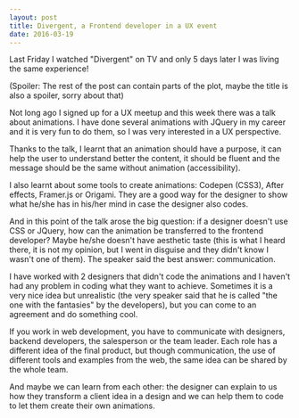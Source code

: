 ```yaml
---
layout: post
title: Divergent, a Frontend developer in a UX event
date: 2016-03-19
---
```


Last Friday I watched "Divergent" on TV and only 5 days later I was living the same experience! 

(Spoiler: The rest of the post can contain parts of the plot, maybe the title is also a spoiler, sorry about that)

Not long ago I signed up for a UX meetup and this week there was a talk about animations. I have done several animations with JQuery in my career and it is very fun to do them, so I was very interested in a UX perspective.

Thanks to the talk, I learnt that an animation should have a purpose, it can help the user to understand better the content, it should be fluent and the message should be the same without animation (accessibility). 

I also learnt about some tools to create animations: Codepen (CSS3), After effects, Framer.js or Origami. They are a good way for the designer to show what he/she has in his/her mind in case the designer also codes.

And in this point of the talk arose the big question: if a designer doesn't use CSS or JQuery, how can the animation be transferred to the frontend developer? Maybe he/she doesn't have aesthetic taste (this is what I heard there, it is not my opinion, but I went in disguise and they didn't know I wasn't one of them). The speaker said the best answer: communication.

I have worked with 2 designers that didn't code the animations and I haven't had any problem in coding what they want to achieve. Sometimes it is a very nice idea but unrealistic (the very speaker said that he is called "the one with the fantasies" by the developers), but you can come to an agreement and do something cool. 

If you work in web development, you have to communicate with designers, backend developers, the salesperson or the team leader. Each role has a different idea of the final product, but though communication, the use of different tools and examples from the web, the same idea can be shared by the whole team. 

And maybe we can learn from each other: the designer can explain to us how they transform a client idea in a design and we can help them to code to let them create their own animations.
